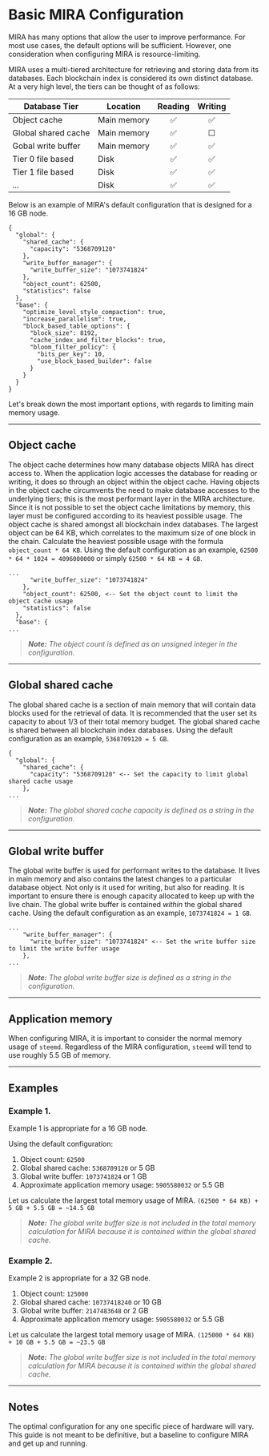 # Basic MIRA Configuration

MIRA has many options that allow the user to improve performance. For most use cases, the default options will be sufficient. However, one consideration when configuring MIRA is resource-limiting.

MIRA uses a multi-tiered architecture for retrieving and storing data from its databases. Each blockchain index is considered its own distinct database. At a very high level, the tiers can be thought of as follows:

| Database Tier       |   Location    |  Reading | Writing |
|---------------------|---------------|:--------:|:-------:|
| Object cache        |   Main memory |  :white_check_mark: | :white_check_mark: |
| Global shared cache |   Main memory |  :white_check_mark: | &#9744; |
| Gobal write buffer  |   Main memory |  :white_check_mark: | :white_check_mark: |
| Tier 0 file based   |   Disk        |  :white_check_mark: | :white_check_mark: |
| Tier 1 file based   |   Disk        |  :white_check_mark: | :white_check_mark: |
| ...                 |   Disk        |  :white_check_mark: | :white_check_mark: |

Below is an example of MIRA's default configuration that is designed for a 16 GB node.

```
{
  "global": {
    "shared_cache": {
      "capacity": "5368709120"
    },
    "write_buffer_manager": {
      "write_buffer_size": "1073741824"
    },
    "object_count": 62500,
    "statistics": false
  },
  "base": {
    "optimize_level_style_compaction": true,
    "increase_parallelism": true,
    "block_based_table_options": {
      "block_size": 8192,
      "cache_index_and_filter_blocks": true,
      "bloom_filter_policy": {
        "bits_per_key": 10,
        "use_block_based_builder": false
      }
    }
  }
}
```

Let's break down the most important options, with regards to limiting main memory usage.

---

## Object cache

The object cache determines how many database objects MIRA has direct access to. When the application logic accesses the database for reading or writing, it does so through an object within the object cache. Having objects in the object cache circumvents the need to make database accesses to the underlying tiers; this is the most performant layer in the MIRA architecture. Since it is not possible to set the object cache limitations by memory, this layer must be configured according to its heaviest possible usage. The object cache is shared amongst all blockchain index databases. The largest object can be 64 KB, which correlates to the maximum size of one block in the chain. Calculate the heaviest possible usage with the formula `object_count * 64 KB`. Using the default configuration as an example, `62500 * 64 * 1024 = 4096000000` or simply `62500 * 64 KB = 4 GB`.

```
...
      "write_buffer_size": "1073741824"
    },
    "object_count": 62500, <-- Set the object count to limit the object cache usage
    "statistics": false
  },
  "base": {
...
```

> *__Note:__* *The object count is defined as an unsigned integer in the configuration.*

---

## Global shared cache

The global shared cache is a section of main memory that will contain data blocks used for the retrieval of data. It is recommended that the user set its capacity to about 1/3 of their total memory budget. The global shared cache is shared between all blockchain index databases. Using the default configuration as an example, `5368709120 = 5 GB`.

```
{
  "global": {
    "shared_cache": {
      "capacity": "5368709120" <-- Set the capacity to limit global shared cache usage
    },
...
```

> *__Note:__* *The global shared cache capacity is defined as a string in the configuration.*

---

## Global write buffer

The global write buffer is used for performant writes to the database. It lives in main memory and also contains the latest changes to a particular database object. Not only is it used for writing, but also for reading. It is important to ensure there is enough capacity allocated to keep up with the live chain. The global write buffer is contained *within* the global shared cache. Using the default configuration as an example, `1073741824 = 1 GB`.

```
...
    "write_buffer_manager": {
      "write_buffer_size": "1073741824" <-- Set the write buffer size to limit the write buffer usage
    },
...
```

> *__Note:__* *The global write buffer size is defined as a string in the configuration.*

---

## Application memory

When configuring MIRA, it is important to consider the normal memory usage of `steemd`. Regardless of the MIRA configuration, `steemd` will tend to use roughly 5.5 GB of memory.

---

## Examples

### Example 1.

Example 1 is appropriate for a 16 GB node.

Using the default configuration:

1. Object count: `62500`
2. Global shared cache: `5368709120` or 5 GB
3. Global write buffer: `1073741824` or 1 GB
4. Approximate application memory usage: `5905580032` or 5.5 GB

Let us calculate the largest total memory usage of MIRA. `(62500 * 64 KB) + 5 GB + 5.5 GB = ~14.5 GB`

> *__Note:__* *The global write buffer size is not included in the total memory calculation for MIRA because it is contained within the global shared cache.*

### Example 2.

Example 2 is appropriate for a 32 GB node.

1. Object count: `125000`
2. Global shared cache: `10737418240` or 10 GB
3. Global write buffer: `2147483648` or 2 GB
4. Approximate application memory usage: `5905580032` or 5.5 GB

Let us calculate the largest total memory usage of MIRA. `(125000 * 64 KB) + 10 GB + 5.5 GB = ~23.5 GB`

> *__Note:__* *The global write buffer size is not included in the total memory calculation for MIRA because it is contained within the global shared cache.*

---

## Notes

The optimal configuration for any one specific piece of hardware will vary. This guide is not meant to be definitive, but a baseline to configure MIRA and get up and running.
